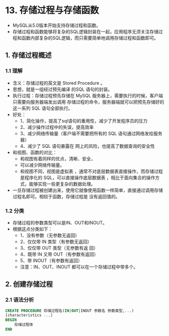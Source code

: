 # 13. 存储过程与存储函数

- MySQL从5.0版本开始支持存储过程和函数。
- 存储过程和函数能够将复杂的SQL逻辑封装在一起，应用程序无须关注存储过程和函数内部复杂的SQL逻辑，而只需要简单地调用存储过程和函数即可。

## 1. 存储过程概述
### 1.1 理解
- 含义：存储过程的英文是 Stored Procedure 。
- 思想，就是一组经过预先编译 的SQL 语句的封装。 
- 执行过程：存储过程预先存储在 MySQL 服务器上，需要执行的时候，客户端只需要向服务器端发出调用 存储过程的命令，服务器端就可以把预先存储好的这一系列 SQL 语句全部执行。 
- 好处： 
	- 1、简化操作，提高了sql语句的重用性，减少了开发程序员的压力 
	- 2、减少操作过程中的失误，提高效率 
	- 3、减少网络传输量（客户端不需要把所有的 SQL 语句通过网络发给服务器） 
	- 4、减少了 SQL 语句暴露在 网上的风险，也提高了数据查询的安全性 
- 和视图、函数的对比： 
	- 和视图有着同样的优点，清晰、安全，
	- 可以减少网络传输量。
	- 和视图不同，视图是虚拟表 ，通常不对底层数据表直接操作，而存储过程是程序化的 SQL，可以直接操作底层数据表 ，相比于面向集合的操作方式，能够实现一些更复杂的数据处理。 
- 一旦存储过程被创建出来，使用它就像使用函数一样简单，直接通过调用存储过程名即可。相较于函数，存储过程是 没有返回值的。

### 1.2 分类
- 存储过程的参数类型可以是IN、OUT和INOUT。
- 根据这点分类如下： 
	- 1、没有参数（无参数无返回） 
	- 2、仅仅带 IN 类型（有参数无返回） 
	- 3、仅仅带 OUT 类型（无参数有返 回） 
	- 4、既带 IN 又带 OUT（有参数有返回） 
	- 5、带 INOUT（有参数有返回） 
	- 注意：IN、OUT、INOUT 都可以在一个存储过程中带多个。

## 2. 创建存储过程

### 2.1 语法分析

```sql
CREATE PROCEDURE 存储过程名(IN|OUT|INOUT 参数名 参数类型,...) 
[characteristics ...] 
BEGIN 
	存储过程体 
END
```